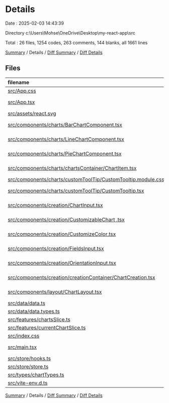 # Details

Date : 2025-02-03 14:43:39

Directory c:\\Users\\Mohse\\OneDrive\\Desktop\\my-react-app\\src

Total : 26 files,  1254 codes, 263 comments, 144 blanks, all 1661 lines

[Summary](results.md) / Details / [Diff Summary](diff.md) / [Diff Details](diff-details.md)

## Files
| filename | language | code | comment | blank | total |
| :--- | :--- | ---: | ---: | ---: | ---: |
| [src/App.css](/src/App.css) | CSS | 37 | 0 | 6 | 43 |
| [src/App.tsx](/src/App.tsx) | TypeScript JSX | 107 | 0 | 8 | 115 |
| [src/assets/react.svg](/src/assets/react.svg) | XML | 1 | 0 | 0 | 1 |
| [src/components/charts/BarChartComponent.tsx](/src/components/charts/BarChartComponent.tsx) | TypeScript JSX | 90 | 11 | 6 | 107 |
| [src/components/charts/LineChartComponent.tsx](/src/components/charts/LineChartComponent.tsx) | TypeScript JSX | 101 | 0 | 6 | 107 |
| [src/components/charts/PieChartComponent.tsx](/src/components/charts/PieChartComponent.tsx) | TypeScript JSX | 176 | 1 | 14 | 191 |
| [src/components/charts/chartsContainer/ChartItem.tsx](/src/components/charts/chartsContainer/ChartItem.tsx) | TypeScript JSX | 109 | 13 | 5 | 127 |
| [src/components/charts/customToolTip/CustomTooltip.module.css](/src/components/charts/customToolTip/CustomTooltip.module.css) | CSS | 63 | 2 | 8 | 73 |
| [src/components/charts/customToolTip/CustomTooltip.tsx](/src/components/charts/customToolTip/CustomTooltip.tsx) | TypeScript JSX | 18 | 0 | 5 | 23 |
| [src/components/creation/ChartInput.tsx](/src/components/creation/ChartInput.tsx) | TypeScript JSX | 33 | 0 | 2 | 35 |
| [src/components/creation/CustomizableChart .tsx](/src/components/creation/CustomizableChart%20.tsx) | TypeScript JSX | 0 | 90 | 8 | 98 |
| [src/components/creation/CustomizeColor.tsx](/src/components/creation/CustomizeColor.tsx) | TypeScript JSX | 0 | 59 | 4 | 63 |
| [src/components/creation/FieldsInput.tsx](/src/components/creation/FieldsInput.tsx) | TypeScript JSX | 0 | 35 | 3 | 38 |
| [src/components/creation/OrientationInput.tsx](/src/components/creation/OrientationInput.tsx) | TypeScript JSX | 30 | 0 | 5 | 35 |
| [src/components/creation/creationContainer/ChartCreation.tsx](/src/components/creation/creationContainer/ChartCreation.tsx) | TypeScript JSX | 124 | 2 | 12 | 138 |
| [src/components/layout/ChartLayout.tsx](/src/components/layout/ChartLayout.tsx) | TypeScript JSX | 44 | 3 | 6 | 53 |
| [src/data/data.ts](/src/data/data.ts) | TypeScript | 45 | 0 | 2 | 47 |
| [src/data/data.types.ts](/src/data/data.types.ts) | TypeScript | 6 | 0 | 1 | 7 |
| [src/features/chartsSlice.ts](/src/features/chartsSlice.ts) | TypeScript | 46 | 0 | 4 | 50 |
| [src/features/currentChartSlice.ts](/src/features/currentChartSlice.ts) | TypeScript | 92 | 16 | 12 | 120 |
| [src/index.css](/src/index.css) | CSS | 61 | 0 | 8 | 69 |
| [src/main.tsx](/src/main.tsx) | TypeScript JSX | 13 | 0 | 2 | 15 |
| [src/store/hooks.ts](/src/store/hooks.ts) | TypeScript | 4 | 0 | 1 | 5 |
| [src/store/store.ts](/src/store/store.ts) | TypeScript | 11 | 0 | 2 | 13 |
| [src/types/chartTypes.ts](/src/types/chartTypes.ts) | TypeScript | 43 | 30 | 13 | 86 |
| [src/vite-env.d.ts](/src/vite-env.d.ts) | TypeScript | 0 | 1 | 1 | 2 |

[Summary](results.md) / Details / [Diff Summary](diff.md) / [Diff Details](diff-details.md)
